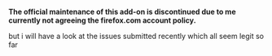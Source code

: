 **The official maintenance of this add-on is discontinued due to me currently not agreeing the firefox.com account policy.**

but i will have a look at the issues submitted recently which all seem legit so far
